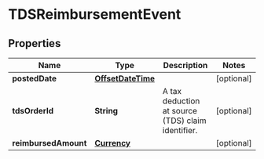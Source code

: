 # TDSReimbursementEvent

## Properties
Name | Type | Description | Notes
------------ | ------------- | ------------- | -------------
**postedDate** | [**OffsetDateTime**](OffsetDateTime.md) |  |  [optional]
**tdsOrderId** | **String** | A tax deduction at source (TDS) claim identifier. |  [optional]
**reimbursedAmount** | [**Currency**](Currency.md) |  |  [optional]

